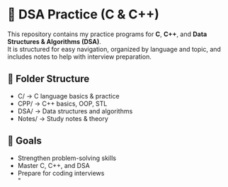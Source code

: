 # 📘 DSA Practice (C & C++)

This repository contains my practice programs for **C**, **C++**, and **Data Structures & Algorithms (DSA)**.  
It is structured for easy navigation, organized by language and topic, and includes notes to help with interview preparation.  

## 📂 Folder Structure
- C/ → C language basics & practice  
- CPP/ → C++ basics, OOP, STL  
- DSA/ → Data structures and algorithms  
- Notes/ → Study notes & theory  

## 🎯 Goals
- Strengthen problem-solving skills  
- Master C, C++, and DSA  
- Prepare for coding interviews  
"